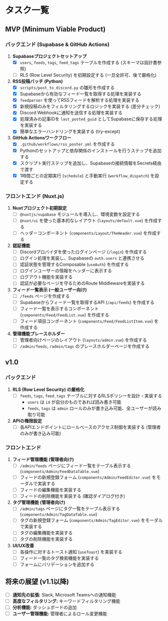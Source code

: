 # タスク一覧

## MVP (Minimum Viable Product)

### バックエンド (Supabase & GitHub Actions)

1.  **Supabaseプロジェクトセットアップ**
    *   [x] `users`, `feeds`, `tags`, `feed_tags` テーブルを作成する (スキーマは設計書参照)
    *   [ ] RLS (Row Level Security) を初期設定する (一旦全許可、後で厳格化)
2.  **RSS投稿バッチ (Python)**
    *   [x] `scripts/post_to_discord.py` の雛形を作成する
    *   [x] Supabaseから有効なフィード一覧を取得する処理を実装する
    *   [x] `feedparser` を使ってRSSフィードを解析する処理を実装する
    *   [x] 新規投稿のみをフィルタリングするロジックを実装する (差分チェック)
    *   [x] Discord Webhookに通知を送信する処理を実装する
    *   [x] 処理済みの記事IDを `last_posted_guid` としてSupabaseに保存する処理を実装する
    *   [x] 簡単なエラーハンドリングを実装する (try-except)
3.  **GitHub Actionsワークフロー**
    *   [x] `.github/workflows/rss_poster.yml` を作成する
    *   [x] Pythonのセットアップと依存関係のインストールを行うステップを追加する
    *   [x] スクリプト実行ステップを追加し、Supabaseの接続情報をSecrets経由で渡す
    *   [x] 1時間ごとの定期実行 (`schedule`) と手動実行 (`workflow_dispatch`) を設定する

### フロントエンド (Nuxt.js)

1.  **Nuxtプロジェクト初期設定**
    *   [ ] `@nuxtjs/supabase` モジュールを導入し、環境変数を設定する
    *   [ ] `@nuxt/ui` を使った基本的なレイアウト (`layouts/default.vue`) を作成する
    *   [ ] ヘッダーコンポーネント (`components/Layout/TheHeader.vue`) を作成する
2.  **認証機能**
    *   [ ] Discordプロバイダを使ったログインページ (`/login`) を作成する
    *   [ ] ログイン処理を実装し、Supabaseの `auth.users` と連携させる
    *   [ ] 認証状態を管理するComposable (`useAuth`) を作成する
    *   [ ] ログインユーザーの情報をヘッダーに表示する
    *   [ ] ログアウト機能を実装する
    *   [ ] 認証が必要なページを守るためのRoute Middlewareを実装する
3.  **フィード一覧表示 (一般ユーザー向け)**
    *   [ ] `/feeds` ページを作成する
    *   [ ] Supabaseからフィード一覧を取得するAPI (`/api/feeds`) を作成する
    *   [ ] フィード一覧を表示するコンポーネント (`components/Feed/FeedList.vue`) を作成する
    *   [ ] フィード項目コンポーネント (`components/Feed/FeedListItem.vue`) を作成する
4.  **管理機能プレースホルダー**
    *   [ ] 管理者向けページのレイアウト (`layouts/admin.vue`) を作成する
    *   [ ] `/admin/feeds`, `/admin/tags` のプレースホルダーページを作成する

## v1.0

### バックエンド

1.  **RLS (Row Level Security) の厳格化**
    *   [ ] `feeds`, `tags`, `feed_tags` テーブルに対するRLSポリシーを設計・実装する
        *   `users` は `id` が自分のものであれば読み書き可能
        *   `feeds`, `tags` は `admin` ロールのみが書き込み可能、全ユーザーが読み取り可能
2.  **APIの権限設定**
    *   [ ] 各APIエンドポイントにロールベースのアクセス制御を実装する (管理者のみが書き込み可能)

### フロントエンド

1.  **フィード管理機能 (管理者向け)**
    *   [ ] `/admin/feeds` ページにフィード一覧をテーブル表示する (`components/Admin/FeedDataTable.vue`)
    *   [ ] フィードの新規登録フォーム (`components/Admin/FeedEditor.vue`) をモーダルで実装する
    *   [ ] フィードの編集機能を実装する
    *   [ ] フィードの削除機能を実装する (確認ダイアログ付き)
2.  **タグ管理機能 (管理者向け)**
    *   [ ] `/admin/tags` ページにタグ一覧をテーブル表示する (`components/Admin/TagDataTable.vue`)
    *   [ ] タグの新規登録フォーム (`components/Admin/TagEditor.vue`) をモーダルで実装する
    *   [ ] タグの編集機能を実装する
    *   [ ] タグの削除機能を実装する
3.  **UI/UX改善**
    *   [ ] 各操作に対するトースト通知 (`useToast`) を実装する
    *   [ ] フィード一覧のタグ検索機能を実装する
    *   [ ] フォームにバリデーションを追加する

## 将来の展望 (v1.1以降)

*   [ ] **通知先の拡張:** Slack, Microsoft Teamsへの通知機能
*   [ ] **高度なフィルタリング:** キーワードフィルタリング機能
*   [ ] **分析機能:** ダッシュボードの追加
*   [ ] **ユーザー管理機能:** 管理者によるロール変更機能

